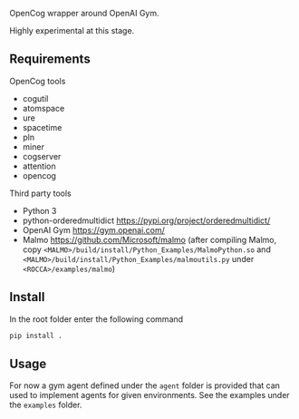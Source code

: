 OpenCog wrapper around OpenAI Gym.

Highly experimental at this stage.

## Requirements

OpenCog tools

- cogutil
- atomspace
- ure
- spacetime
- pln
- miner
- cogserver
- attention
- opencog

Third party tools

- Python 3
- python-orderedmultidict https://pypi.org/project/orderedmultidict/
- OpenAI Gym https://gym.openai.com/
- Malmo https://github.com/Microsoft/malmo (after compiling Malmo,
  copy `<MALMO>/build/install/Python_Examples/MalmoPython.so` and
  `<MALMO>/build/install/Python_Examples/malmoutils.py` under
  `<ROCCA>/examples/malmo`)

## Install

In the root folder enter the following command

```bash
pip install .
```

## Usage

For now a gym agent defined under the `agent` folder is provided that
can used to implement agents for given environments.  See the examples
under the `examples` folder.

